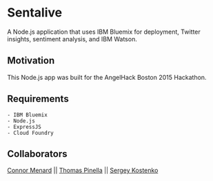 # Sentalive

A Node.js application that uses IBM Bluemix for deployment, Twitter insights, sentiment analysis, and IBM Watson.

## Motivation

This Node.js app was built for the AngelHack Boston 2015 Hackathon.

## Requirements
	- IBM Bluemix
	- Node.js
	- ExpressJS
	- Cloud Foundry

## Collaborators

[Connor Menard](https://github.com/connormenard) || [Thomas Pinella](https://github.com/thomaspinella) || [Sergey Kostenko](https://github.com/SergeyKstnko)
